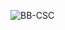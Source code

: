 <!-- TODO -->
![BB-CSC](https://github.com/CSA-FEDERATE/Proposed-BuildingBlocks/blob/BB_Documentation_01/figures/BB-CSC.pngg)
